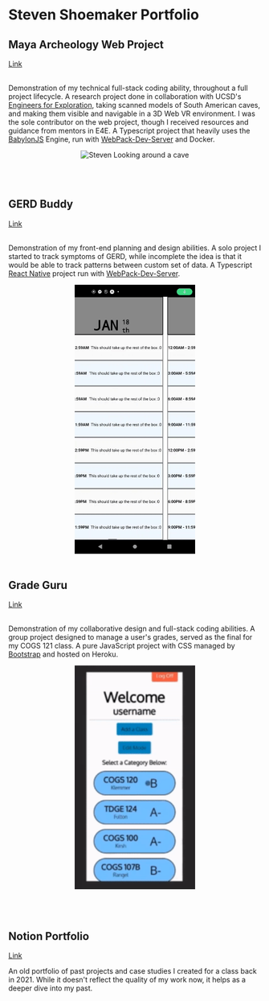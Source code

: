 # Steven Shoemaker Portfolio

## Maya Archeology Web Project

[Link](https://github.com/ucsdsteveshoe/Maya_Archeology_Web_CODELESS)  
<br />

Demonstration of my technical full-stack coding ability, throughout a full project lifecycle. A research project done in collaboration with UCSD's [Engineers for Exploration](https://e4e.ucsd.edu/maya-archaeology), taking scanned models of South American caves, and making them visible and navigable in a 3D Web VR environment. I was the sole contributor on the web project, though I received resources and guidance from mentors in E4E. A Typescript project that heavily uses the [BabylonJS](https://www.babylonjs.com/) Engine, run with [WebPack-Dev-Server](https://webpack.js.org/configuration/dev-server/) and Docker.

<p align="center"> <img src="maya.gif" alt="Steven Looking around a cave" title="Steven Looking around a cave"/> </p>
<br /> <br />

## GERD Buddy

[Link](https://github.com/ucsdsteveshoe/GERDBuddy)  
<br />

Demonstration of my front-end planning and design abilities. A solo project I started to track symptoms of GERD, while incomplete the idea is that it would be able to track patterns between custom set of data. A Typescript [React Native](https://reactnative.dev/) project run with [WebPack-Dev-Server](https://webpack.js.org/configuration/dev-server/).

<p align="center"> <img src="buddy.gif" alt="Scrolling through days in GERDBuddy" width="240" title="Scrolling through days in GERDBuddy"/>
<br /> <br />

## Grade Guru

[Link](https://github.com/ucsdsteveshoe/Grade_Guru)  
<br />

Demonstration of my collaborative design and full-stack coding abilities. A group project designed to manage a user's grades, served as the final for my COGS 121 class. A pure JavaScript project with CSS managed by [Bootstrap](https://getbootstrap.com/) and hosted on Heroku.

<p align="center"> <img src="guru.gif" alt="Grade Guru test demo" width="240" title="Grade Guru test demo" /> </p>
<br /> <br />

## Notion Portfolio

[Link](https://www.notion.so/fc03a0a82b2d4357b3248b7faeae649d?v=2f5128d1fc714d03a4c3e40d6e460c58)

An old portfolio of past projects and case studies I created for a class back in 2021. While it doesn't reflect the quality of my work now, it helps as a deeper dive into my past.